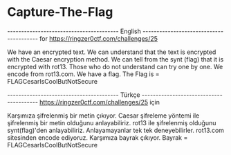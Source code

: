 # Capture-The-Flag
---------------------------------------- English ----------------------------------------
for https://ringzer0ctf.com/challenges/25

We have an encrypted text. We can understand that the text is encrypted with the Caesar encryption method.
We can tell from the synt (flag) that it is encrypted with rot13. Those who do not understand can try one by one.
We encode from rot13.com. We have a flag.
The Flag is = FLAGCesarIsCoolButNotSecure 

---------------------------------------- Türkçe ----------------------------------------
https://ringzer0ctf.com/challenges/25 için

Karşımıza şifrelenmiş bir metin çıkıyor. Caesar şifreleme yöntemi ile şifrelenmiş bir metin olduğunu anlayabiliriz.
rot13 ile şifrelenmiş olduğunu synt(flag)'den anlayabiliriz. Anlayamayanlar tek tek deneyebilirler. 
rot13.com sitesinden encode ediyoruz. Karşımıza bayrak çıkıyor.
Bayrak = FLAGCesarIsCoolButNotSecure 

